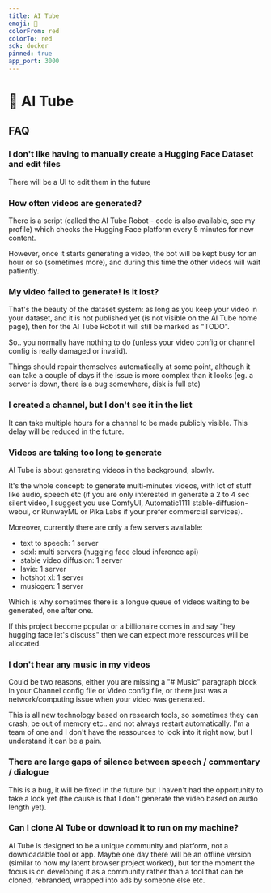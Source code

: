 ```yaml
---
title: AI Tube
emoji: 🍿
colorFrom: red
colorTo: red
sdk: docker
pinned: true
app_port: 3000
---
```


# 🍿 AI Tube

## FAQ

### I don't like having to manually create a Hugging Face Dataset and edit files

There will be a UI to edit them in the future

### How often videos are generated?

There is a script (called the AI Tube Robot - code is also available, see my profile) which checks the Hugging Face platform every 5 minutes for new content.

However, once it starts generating a video, the bot will be kept busy for an hour or so (sometimes more),
and during this time the other videos will wait patiently.

### My video failed to generate! Is it lost?

That's the beauty of the dataset system: as long as you keep your video in your dataset,
and it is not published yet (is not visible on the AI Tube home page), then for the AI Tube Robot it will still be marked as "TODO".

So.. you normally have nothing to do (unless your video config or channel config is really damaged or invalid).

Things should repair themselves automatically at some point,
although it can take a couple of days if the issue is more complex than it looks
(eg. a server is down, there is a bug somewhere, disk is full etc)

### I created a channel, but I don't see it in the list

It can take multiple hours for a channel to be made publicly visible.
This delay will be reduced in the future.

### Videos are taking too long to generate

AI Tube is about generating videos in the background, slowly.

It's the whole concept: to generate multi-minutes videos, with lot of stuff like audio, speech etc
(if you are only interested in generate a 2 to 4 sec silent video, I suggest you use ComfyUI, Automatic1111 stable-diffusion-webui, or RunwayML or Pika Labs if your prefer commercial services).

Moreover, currently there are only a few servers available:

- text to speech: 1 server
- sdxl: multi servers (hugging face cloud inference api)
- stable video diffusion: 1 server
- lavie: 1 server
- hotshot xl: 1 server
- musicgen: 1 server

Which is why sometimes there is a longue queue of videos waiting to be generated, one after one.

If this project become popular or a billionaire comes in and say "hey hugging face let's discuss" then we can expect more ressources will be allocated. 

### I don't hear any music in my videos

Could be two reasons, either you are missing a "# Music" paragraph block in your Channel config file or Video config file, or there just was a network/computing issue when your video was generated.

This is all new technology based on research tools, so sometimes they can crash, be out of memory etc.. and not always restart automatically. I'm a team of one and I don't have the ressources to look into it right now, but I understand it can be a pain.

### There are large gaps of silence between speech / commentary / dialogue

This is a bug, it will be fixed in the future but I haven't had the opportunity to take a look yet (the cause is that I don't generate the video based on audio length yet).

### Can I clone AI Tube or download it to run on my machine?

AI Tube is designed to be a unique community and platform, not a downloadable tool or app.
Maybe one day there will be an offline version (similar to how my latent browser project worked), but for the moment the focus is on developing it as a community rather than a tool that can be cloned, rebranded, wrapped into ads by someone else etc.
